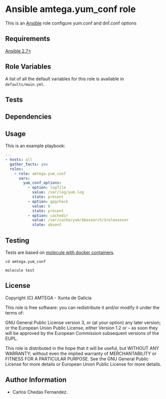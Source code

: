 # Ansible amtega.yum_conf role

This is an [Ansible](http://www.ansible.com) role configure yum.conf and dnf.conf options

## Requirements

[Ansible 2.7+](http://docs.ansible.com/ansible/latest/intro_installation.html)

## Role Variables

A list of all the default variables for this role is available in `defaults/main.yml`.

## Tests


## Dependencies


## Usage

This is an example playbook:

```yaml
---
- hosts: all
  gather_facts: yes
  roles:
    - role: amtega.yum_conf
      vars:
        yum_conf_options:
          - option: logfile
            value: /var/log/yum.log
            state: present
          - option: gpgcheck
            value: 0
            state: present
          - option: cachedir
            value: /var/cache/yum/$basearch/$releasever
            state: absent

```

## Testing

Tests are based on [molecule with docker containers](https://molecule.readthedocs.io/en/latest/installation.html).

```shell
cd amtega.yum_conf

molecule test
```
## License

Copyright (C) <!-- YEAR --> AMTEGA - Xunta de Galicia

This role is free software: you can redistribute it and/or modify it under the terms of:

GNU General Public License version 3, or (at your option) any later version; or the European Union Public License, either Version 1.2 or – as soon they will be approved by the European Commission ­subsequent versions of the EUPL.

This role is distributed in the hope that it will be useful, but WITHOUT ANY WARRANTY; without even the implied warranty of MERCHANTABILITY or FITNESS FOR A PARTICULAR PURPOSE.  See the GNU General Public License for more details or European Union Public License for more details.

## Author Information

- Carlos Chedas Fernandez.
